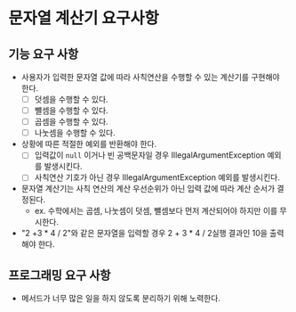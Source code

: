 # 문자열 계산기 요구사항

## 기능 요구 사항
- 사용자가 입력한 문자열 값에 따라 사칙연산을 수행할 수 있는 계산기를 구현해야 한다.
  - [ ] 덧셈을 수행할 수 있다.
  - [ ] 뺼셈을 수행할 수 있다.
  - [ ] 곱셈을 수행할 수 있다.
  - [ ] 나눗셈을 수행할 수 있다.
- 상황에 따른 적절한 예외를 반환해야 한다.
  - [ ] 입력값이 `null` 이거나 빈 공백문자일 경우 IllegalArgumentException 예외를 발생시킨다.
  - [ ] 사칙연산 기호가 아닌 경우 IllegalArgumentException 예외를 발생시킨다.
- 문자열 계산기는 사칙 연산의 계산 우선순위가 아닌 입력 값에 따라 계산 순서가 결정된다.
  - ex. 수학에서는 곱셈, 나눗셈이 덧셈, 뺼셈보다 먼저 계산되어야 하지만 이를 무시한다.
- "2 +3 * 4 / 2"와 같은 문자열을 입력할 경우 2 + 3 * 4 / 2실행 결과인 10을 출력해야 한다.

## 프로그래밍 요구 사항
- 메서드가 너무 많은 일을 하지 않도록 분리하기 위해 노력한다.